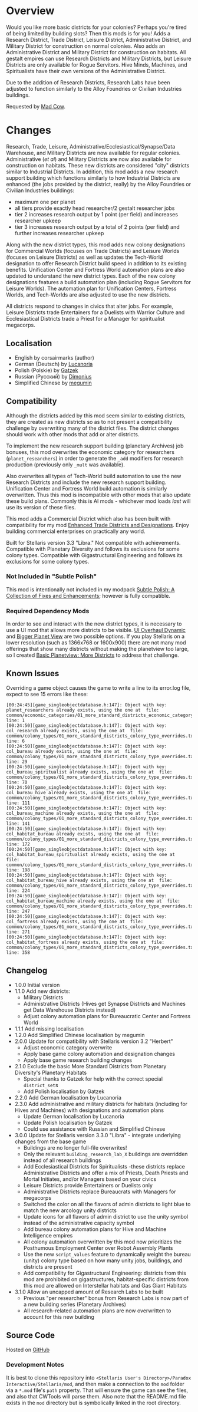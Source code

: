 # Overview

Would you like more basic districts for your colonies?  Perhaps you're tired of being limited by building slots?  Then this mods is for you!  Adds a Research District, Trade District, Leisure District, Administrative District, and Military District for construction on normal colonies.  Also adds an Administrative District and Military District for construction on habitats.  All gestalt empires can use Research Districts and Military Districts, but Leisure Districts are only available for Rogue Servitors.  Hive Minds, Machines, and Spiritualists have their own versions of the Administrative District.

Due to the addition of Research Districts, Research Labs have been adjusted to function similarly to the Alloy Foundries or Civilian Industries buildings.

Requested by [Mad Cow](https://steamcommunity.com/profiles/76561197969740903).

# Changes

Research, Trade, Leisure, Administrative/Ecclesiastical/Synapse/Data Warehouse, and Military Districts are now available for regular colonies.  Administrative (_et al_) and Military Districts are now also available for construction on habitats.  These new districts are considered "city" districts similar to Industrial Districts.  In addition, this mod adds a new research support building which functions similarly to how Industrial Districts are enhanced (the jobs provided by the district, really) by the Alloy Foundries or Civilian Industries buildings:

* maximum one per planet
* all tiers provide exactly head researcher/2 gestalt researcher jobs
* tier 2 increases research output by 1 point (per field) and increases researcher upkeep
* tier 3 increases research output by a total of 2 points (per field) and further increases researcher upkeep

Along with the new district types, this mod adds new colony designations for Commercial Worlds (focuses on Trade Districts) and Leisure Worlds (focuses on Leisure Districts) as well as updates the Tech-World designation to offer Research District build speed in addition to its existing benefits.  Unification Center and Fortress World automation plans are also updated to understand the new district types.  Each of the new colony designations features a build automation plan (including Rogue Servitors for Leisure Worlds).  The automation plan for Unification Centers, Fortress Worlds, and Tech-Worlds are also adjusted to use the new districts.

All districts respond to changes in civics that alter jobs.  For example, Leisure Districts trade Entertainers for a Duelists with Warrior Culture and Ecclesiastical Districts trade a Priest for a Manager for spiritualist megacorps.

## Localisation

* English by corsairmarks (author)
* German (Deutsch) by [Lucanoria](https://steamcommunity.com/id/Lucanoria)
* Polish (Polskie) by [Gatzek](https://steamcommunity.com/profiles/76561198440146604)
* Russian (Русский) by [Dimonius](https://steamcommunity.com/profiles/76561198011628045)
* Simplified Chinese by [megumin](https://steamcommunity.com/profiles/76561199071646261)

## Compatibility

Although the districts added by this mod seem similar to existing districts, they are created as new districts so as to not present a compatibility challenge by overwriting many of the district files.  The district changes should work with other mods that add or alter districts.

To implement the new research support building (planetary Archives) job bonuses, this mod overwrites the economic category for researchers (`planet_researchers`) in order to generate the `_add` modifiers for research production (previously only `_mult` was available).

Also overwrites all types of Tech-World build automation to use the new Research Districts and include the new research support building.  Unification Center and Fortress World build automation is similarly overwritten.  Thus this mod is incompatible with other mods that also update these build plans.  Commonly this is AI mods - whichever mod loads _last_ will use its version of these files.

This mod adds a Commercial District which also has been built with compatibility for my mod [Enhanced Trade Districts and Designations](https://steamcommunity.com/workshop/filedetails/?id=2641081470).  Enjoy building commercial enterprises on practically any world.

Built for Stellaris version 3.3 "Libra."  Not compatible with achievements.  Compatible with Planetary Diversity and follows its exclusions for some colony types.  Compatible with Gigastructural Engineering and follows its exclusions for some colony types.

### Not Included in "Subtle Polish"

This mod is intentionally not included in my modpack [Subtle Polish: A Collection of Fixes and Enhancements](https://steamcommunity.com/workshop/filedetails/?id=2522974089); however is fully compatible.

### Required Dependency Mods

In order to see and interact with the new district types, it is necessary to use a UI mod that allows more districts to be visible.  [UI Overhaul Dynamic](https://steamcommunity.com/workshop/filedetails/?id=1623423360) and [Bigger Planet View](https://steamcommunity.com/workshop/filedetails/?id=1587178040) are two possible options.  If you play Stellaris on a lower resolution (such as 1366x768 or 1600x900) there are not many mod offerings that show many districts without making the planetview too large, so I created [Basic Planetview: More Districts](https://steamcommunity.com/workshop/filedetails/?id=2654043078) to address that challenge.

## Known Issues

Overriding a game object causes the game to write a line to its error.log file, expect to see 15 errors like these:

```
[00:24:45][game_singleobjectdatabase.h:147]: Object with key: planet_researchers already exists, using the one at  file: common/economic_categories/01_more_standard_districts_economic_category_overrides.txt line: 1
[00:24:50][game_singleobjectdatabase.h:147]: Object with key: col_research already exists, using the one at  file: common/colony_types/01_more_standard_districts_colony_type_overrides.txt line: 6
[00:24:50][game_singleobjectdatabase.h:147]: Object with key: col_bureau already exists, using the one at  file: common/colony_types/01_more_standard_districts_colony_type_overrides.txt line: 29
[00:24:50][game_singleobjectdatabase.h:147]: Object with key: col_bureau_spiritualist already exists, using the one at  file: common/colony_types/01_more_standard_districts_colony_type_overrides.txt line: 70
[00:24:50][game_singleobjectdatabase.h:147]: Object with key: col_bureau_hive already exists, using the one at  file: common/colony_types/01_more_standard_districts_colony_type_overrides.txt line: 111
[00:24:50][game_singleobjectdatabase.h:147]: Object with key: col_bureau_machine already exists, using the one at  file: common/colony_types/01_more_standard_districts_colony_type_overrides.txt line: 141
[00:24:50][game_singleobjectdatabase.h:147]: Object with key: col_habitat_bureau already exists, using the one at  file: common/colony_types/01_more_standard_districts_colony_type_overrides.txt line: 172
[00:24:50][game_singleobjectdatabase.h:147]: Object with key: col_habitat_bureau_spiritualist already exists, using the one at  file: common/colony_types/01_more_standard_districts_colony_type_overrides.txt line: 198
[00:24:50][game_singleobjectdatabase.h:147]: Object with key: col_habitat_bureau_hive already exists, using the one at  file: common/colony_types/01_more_standard_districts_colony_type_overrides.txt line: 224
[00:24:50][game_singleobjectdatabase.h:147]: Object with key: col_habitat_bureau_machine already exists, using the one at  file: common/colony_types/01_more_standard_districts_colony_type_overrides.txt line: 247
[00:24:50][game_singleobjectdatabase.h:147]: Object with key: col_fortress already exists, using the one at  file: common/colony_types/01_more_standard_districts_colony_type_overrides.txt line: 271
[00:24:50][game_singleobjectdatabase.h:147]: Object with key: col_habitat_fortress already exists, using the one at  file: common/colony_types/01_more_standard_districts_colony_type_overrides.txt line: 358
```

## Changelog

* 1.0.0 Initial version
* 1.1.0 Add new districts:
    * Military Districts
    * Administrative Districts (Hives get Synapse Districts and Machines get Data Warehouse Districts instead)
    * Adjust colony automation plans for Bureaucratic Center and Fortress World
* 1.1.1 Add missing localisation
* 1.2.0 Add Simplified Chinese localisation by megumin
* 2.0.0 Update for compatibility with Stellaris version 3.2 "Herbert"
    * Adjust economic category overwrite
    * Apply base game colony automation and designation changes
    * Apply base game research building changes
* 2.1.0 Exclude the basic More Standard Districts from Planetary Diversity's Planetary Habitats
    * Special thanks to Gatzek for help with the correct special `district_set`s
    * Add Polish localisation by Gatzek
* 2.2.0 Add German localisation by Lucanoria
* 2.3.0 Add administrative and military districts for habitats (including for Hives and Machines) with designations and automation plans
    * Update German localisation by Lucanoria
    * Update Polish localisation by Gatzek
    * Could use assistance with Russian and Simplified Chinese
* 3.0.0 Update for Stellaris version 3.3.0 "Libra" - integrate underlying changes from the base game
    * Buildings are no longer full-file overwrites!
    * Only the relevant `building_research_lab_X` buildings are overridden instead of all research buildings
    * Add Ecclesiastical Districts for Spiritualists -these districts replace Administrative Districts and offer a mix of Priests, Death Priests and Mortal Initiates, and/or Managers based on your civics
    * Leisure Districts provide Entertainers or Duelists only
    * Administrative Districts replace Bureaucrats with Managers for megacorps
    * Switched the color on all the flavors of admin districts to light blue to match the new arcology unity districts
    * Update icons for all flavors of admin district to use the unity symbol instead of the administrative capacity symbol
    * Add bureau colony automation plans for Hive and Machine Intelligence empires
    * All colony automation overwritten by this mod now prioritizes the Posthumous Employment Center over Robot Assembly Plants
    * Use the new `script_values` feature to dynamically weight the bureau (unity) colony type based on how many unity jobs, buildings, and districts are present
    * Add compatibility for Gigastructural Engineering: districts from this mod are prohibited on gigastructures, habitat-specific districts from this mod are allowed on Interstellar habitats and Gas Giant Habitats
* 3.1.0 Allow an uncapped amount of Research Labs to be built
    * Previous "per researcher" bonus from Research Labs is now part of a new building series (Planetary Archives)
    * All research-related automation plans are now overwritten to account for this new building

## Source Code

Hosted on [GitHub](https://github.com/corsairmarks/more_standard_districts)

### Development Notes

It is best to clone this repository into `<Stellaris User's Directory>/Paradox Interactive/Stellaris/mod`, and then make a connection to the `mod` folder via a `*.mod` file's `path` property.  That will ensure the game can see the files, and also that CWTools will parse them.  Also note that the README.md file exists in the `mod` directory but is symbolically linked in the root directory.